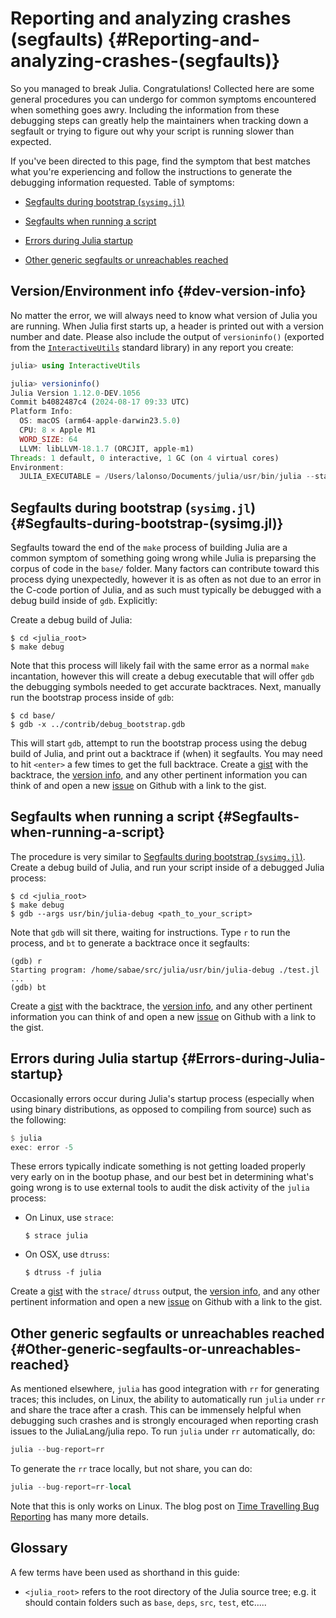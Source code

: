 
# Reporting and analyzing crashes (segfaults) {#Reporting-and-analyzing-crashes-(segfaults)}

So you managed to break Julia. Congratulations!  Collected here are some general procedures you can undergo for common symptoms encountered when something goes awry. Including the information from these debugging steps can greatly help the maintainers when tracking down a segfault or trying to figure out why your script is running slower than expected.

If you&#39;ve been directed to this page, find the symptom that best matches what you&#39;re experiencing and follow the instructions to generate the debugging information requested. Table of symptoms:
- [Segfaults during bootstrap (`sysimg.jl`)](/devdocs/backtraces#Segfaults-during-bootstrap-(sysimg.jl))
  
- [Segfaults when running a script](/devdocs/backtraces#Segfaults-when-running-a-script)
  
- [Errors during Julia startup](/devdocs/backtraces#Errors-during-Julia-startup)
  
- [Other generic segfaults or unreachables reached](/devdocs/backtraces#Other-generic-segfaults-or-unreachables-reached)
  

## Version/Environment info {#dev-version-info}

No matter the error, we will always need to know what version of Julia you are running. When Julia first starts up, a header is printed out with a version number and date. Please also include the output of `versioninfo()` (exported from the [`InteractiveUtils`](/stdlib/InteractiveUtils#InteractiveUtils.versioninfo) standard library) in any report you create:

```julia
julia> using InteractiveUtils

julia> versioninfo()
Julia Version 1.12.0-DEV.1056
Commit b4082487c4 (2024-08-17 09:33 UTC)
Platform Info:
  OS: macOS (arm64-apple-darwin23.5.0)
  CPU: 8 × Apple M1
  WORD_SIZE: 64
  LLVM: libLLVM-18.1.7 (ORCJIT, apple-m1)
Threads: 1 default, 0 interactive, 1 GC (on 4 virtual cores)
Environment:
  JULIA_EXECUTABLE = /Users/lalonso/Documents/julia/usr/bin/julia --startup-file=no
```


## Segfaults during bootstrap (`sysimg.jl`) {#Segfaults-during-bootstrap-(sysimg.jl)}

Segfaults toward the end of the `make` process of building Julia are a common symptom of something going wrong while Julia is preparsing the corpus of code in the `base/` folder. Many factors can contribute toward this process dying unexpectedly, however it is as often as not due to an error in the C-code portion of Julia, and as such must typically be debugged with a debug build inside of `gdb`. Explicitly:

Create a debug build of Julia:

```
$ cd <julia_root>
$ make debug
```


Note that this process will likely fail with the same error as a normal `make` incantation, however this will create a debug executable that will offer `gdb` the debugging symbols needed to get accurate backtraces. Next, manually run the bootstrap process inside of `gdb`:

```
$ cd base/
$ gdb -x ../contrib/debug_bootstrap.gdb
```


This will start `gdb`, attempt to run the bootstrap process using the debug build of Julia, and print out a backtrace if (when) it segfaults. You may need to hit `<enter>` a few times to get the full backtrace. Create a [gist](https://gist.github.com) with the backtrace, the [version info](/devdocs/backtraces#dev-version-info), and any other pertinent information you can think of and open a new [issue](https://github.com/JuliaLang/julia/issues?q=is%3Aopen) on Github with a link to the gist.

## Segfaults when running a script {#Segfaults-when-running-a-script}

The procedure is very similar to [Segfaults during bootstrap (`sysimg.jl`)](/devdocs/backtraces#Segfaults-during-bootstrap-(sysimg.jl)). Create a debug build of Julia, and run your script inside of a debugged Julia process:

```
$ cd <julia_root>
$ make debug
$ gdb --args usr/bin/julia-debug <path_to_your_script>
```


Note that `gdb` will sit there, waiting for instructions. Type `r` to run the process, and `bt` to generate a backtrace once it segfaults:

```
(gdb) r
Starting program: /home/sabae/src/julia/usr/bin/julia-debug ./test.jl
...
(gdb) bt
```


Create a [gist](https://gist.github.com) with the backtrace, the [version info](/devdocs/backtraces#dev-version-info), and any other pertinent information you can think of and open a new [issue](https://github.com/JuliaLang/julia/issues?q=is%3Aopen) on Github with a link to the gist.

## Errors during Julia startup {#Errors-during-Julia-startup}

Occasionally errors occur during Julia&#39;s startup process (especially when using binary distributions, as opposed to compiling from source) such as the following:

```julia
$ julia
exec: error -5
```


These errors typically indicate something is not getting loaded properly very early on in the bootup phase, and our best bet in determining what&#39;s going wrong is to use external tools to audit the disk activity of the `julia` process:
- On Linux, use `strace`:
  
  ```
  $ strace julia
  ```
  
  
- On OSX, use `dtruss`:
  
  ```
  $ dtruss -f julia
  ```
  
  

Create a [gist](https://gist.github.com) with the `strace`/ `dtruss` output, the [version info](/devdocs/backtraces#dev-version-info), and any other pertinent information and open a new [issue](https://github.com/JuliaLang/julia/issues?q=is%3Aopen) on Github with a link to the gist.

## Other generic segfaults or unreachables reached {#Other-generic-segfaults-or-unreachables-reached}

As mentioned elsewhere, `julia` has good integration with `rr` for generating traces; this includes, on Linux, the ability to automatically run `julia` under `rr` and share the trace after a crash. This can be immensely helpful when debugging such crashes and is strongly encouraged when reporting crash issues to the JuliaLang/julia repo. To run `julia` under `rr` automatically, do:

```julia
julia --bug-report=rr
```


To generate the `rr` trace locally, but not share, you can do:

```julia
julia --bug-report=rr-local
```


Note that this is only works on Linux. The blog post on [Time Travelling Bug Reporting](https://julialang.org/blog/2020/05/rr/) has many more details.

## Glossary

A few terms have been used as shorthand in this guide:
- `<julia_root>` refers to the root directory of the Julia source tree; e.g. it should contain folders such as `base`, `deps`, `src`, `test`, etc.....
  

